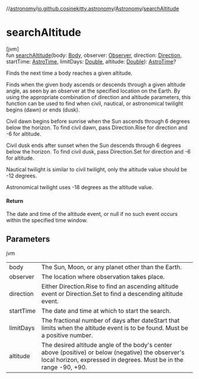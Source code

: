 //[astronomy](../../../index.md)/[io.github.cosinekitty.astronomy](../index.md)/[Astronomy](index.md)/[searchAltitude](search-altitude.md)

# searchAltitude

[jvm]\
fun [searchAltitude](search-altitude.md)(body: [Body](../-body/index.md), observer: [Observer](../-observer/index.md), direction: [Direction](../-direction/index.md), startTime: [AstroTime](../-astro-time/index.md), limitDays: [Double](https://kotlinlang.org/api/latest/jvm/stdlib/kotlin/-double/index.html), altitude: [Double](https://kotlinlang.org/api/latest/jvm/stdlib/kotlin/-double/index.html)): [AstroTime](../-astro-time/index.md)?

Finds the next time a body reaches a given altitude.

Finds when the given body ascends or descends through a given altitude angle, as seen by an observer at the specified location on the Earth. By using the appropriate combination of direction and altitude parameters, this function can be used to find when civil, nautical, or astronomical twilight begins (dawn) or ends (dusk).

Civil dawn begins before sunrise when the Sun ascends through 6 degrees below the horizon. To find civil dawn, pass Direction.Rise for direction and -6 for altitude.

Civil dusk ends after sunset when the Sun descends through 6 degrees below the horizon. To find civil dusk, pass Direction.Set for direction and -6 for altitude.

Nautical twilight is similar to civil twilight, only the altitude value should be -12 degrees.

Astronomical twilight uses -18 degrees as the altitude value.

#### Return

The date and time of the altitude event, or null if no such event occurs within the specified time window.

## Parameters

jvm

| | |
|---|---|
| body | The Sun, Moon, or any planet other than the Earth. |
| observer | The location where observation takes place. |
| direction | Either Direction.Rise to find an ascending altitude event or Direction.Set to find a descending altitude event. |
| startTime | The date and time at which to start the search. |
| limitDays | The fractional number of days after dateStart that limits when the altitude event is to be found. Must be a positive number. |
| altitude | The desired altitude angle of the body's center above (positive) or below (negative) the observer's local horizon, expressed in degrees. Must be in the range -90, +90. |
